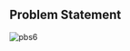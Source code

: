 ## Problem Statement

![pbs6](https://github.com/adityabhattad2021/JAVA/assets/93488388/b0cb6e56-6201-4a89-8339-d761eaa569d7)
